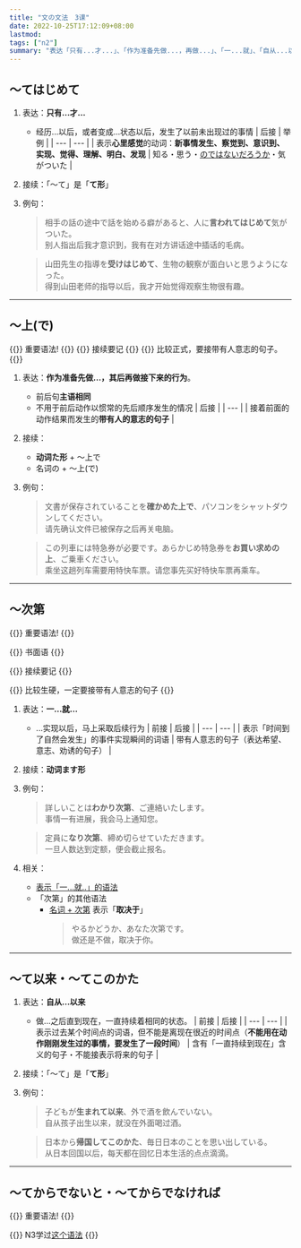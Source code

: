 ```yaml
---
title: "文の文法　3课"
date: 2022-10-25T17:12:09+08:00
lastmod: 
tags: ["n2"]
summary: "表达「只有...才...」、「作为准备先做...，再做...」、「一...就」、「自从...以来」和「如果不...就不能...」的语法"
---
```


## 〜てはじめて
1. 表达：**只有...才...**
    - 经历...以后，或者变成...状态以后，发生了以前未出现过的事情
    | 后接 | 举例 |
    | --- | --- |
    | 表示**心里感觉**的动词：**新事情发生、察觉到、意识到、实现、觉得、理解、明白、发现** | 知る・思う・[のではないだろうか](/n3/c/#のではないかのではないだろうか)・気がついた |
2. 接续：「〜て」是「**て形**」
3. 例句：
    > 相手の話の途中で話を始める癖があると、人に**言われてはじめて**気がついた。  
    别人指出后我才意识到，我有在对方讲话途中插话的毛病。

    > 山田先生の指導を**受けはじめて**、生物の観察が面白いと思うようになった。  
    得到山田老师的指导以后，我才开始觉得观察生物很有趣。

---
## 〜上(で)
{{<badge>}}
重要语法!
{{</badge>}}
{{<alert>}}
接续要记
{{</alert>}}
{{<alert>}}
比较正式，要接带有人意志的句子。
{{</alert>}}

1. 表达：**作为准备先做...，其后再做接下来的行为**。
    - 前后句**主语相同**
    - 不用于前后动作以惯常的先后顺序发生的情况
    | 后接 |
    | --- | 
    | 接着前面的动作结果而发生的**带有人的意志的句子** | 
2. 接续：
    - **动词た形** + 〜上で
    - 名词の + 〜上(で)
3. 例句：
    > 文書が保存されていることを**確かめた上で**、パソコンをシャットダウンしてください。  
    请先确认文件已被保存之后再关电脑。

    > この列車には特急券が必要です。あらかじめ特急券を**お買い求めの上**、ご乗車ください。  
    乘坐这趟列车需要用特快车票。请您事先买好特快车票再乘车。

---
## 〜次第
{{<badge>}}
重要语法!
{{</badge>}}

{{<badge>}}
书面语
{{</badge>}}

{{<alert>}}
接续要记
{{</alert>}}

{{<alert>}}
比较生硬，一定要接带有人意志的句子
{{</alert>}}

1. 表达：**一...就...**
    - ...实现以后，马上采取后续行为
    | 前接 | 后接 |
    | --- | --- |
    | 表示「时间到了自然会发生」的事件实现瞬间的词语 | 带有人意志的句子（表达希望、意志、劝诱的句子） |
2. 接续：**动词ます形**
3. 例句：
    > 詳しいことは**わかり次第**、ご連絡いたします。  
    事情一有进展，我会马上通知您。

    > 定員に**なり次第**、締め切らせていただきます。  
    一旦人数达到定额，便会截止报名。
4. 相关：
    - [表示「一...就..」的语法](/n2/1/#表达一就的语法比较)
    - 「次第」的其他语法
        - [名词 + 次第](/n2/9/#次第だ) 表示「**取决于**」
            > やるかどうか、あなた次第です。  
            做还是不做，取决于你。

---
## 〜て以来・〜てこのかた
1. 表达：**自从...以来**
    - 做...之后直到现在，一直持续着相同的状态。
    | 前接 | 后接 |
    | --- | --- |
    | 表示过去某个时间点的词语，但不能是离现在很近的时间点（**不能用在动作刚刚发生过的事情，要发生了一段时间**） | 含有「一直持续到现在」含义的句子・不能接表示将来的句子 |
2. 接续：「〜て」是「**て形**」
3. 例句：

    > 子どもが**生まれて以来**、外で酒を飲んでいない。  
    自从孩子出生以来，就没在外面喝过酒。

    > 日本から**帰国してこのかた**、毎日日本のことを思い出している。  
    从日本回国以后，每天都在回忆日本生活的点点滴滴。

---
## 〜てからでないと・〜てからでなければ
{{<badge>}}
重要语法!
{{</badge>}}

{{<alert>}}
N3学过[这个语法](/n3/1/#てからでないとてからでなければ)
{{</alert>}}